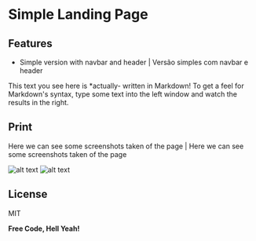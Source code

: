 # Simple Landing Page





## Features

- Simple version with navbar and header | Versão simples com navbar e header



This text you see here is *actually- written in Markdown! To get a feel
for Markdown's syntax, type some text into the left window and
watch the results in the right.

## Print

Here we can see some screenshots taken of the page | Here we can see some screenshots taken of the page


![alt text](https://i.imgur.com/pSliP7X.jpg)
![alt text](https://i.imgur.com/xykL1cT.jpg)

## License

MIT

**Free Code, Hell Yeah!**

